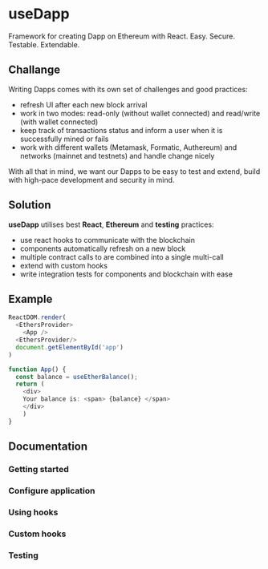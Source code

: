 # useDapp

Framework for creating Dapp on Ethereum with React. 
Easy. Secure. Testable. Extendable.

## Challange 

Writing Dapps comes with its own set of challenges and good practices:

- refresh UI after each new block arrival
- work in two modes: read-only (without wallet connected) and read/write (with wallet connected)
- keep track of transactions status and inform a user when it is successfully mined or fails
- work with different wallets (Metamask, Formatic, Authereum) and networks (mainnet and testnets) and handle change nicely

With all that in mind, we want our Dapps to be easy to test and extend, build with high-pace development and security in mind.

## Solution

**useDapp** utilises best **React**, **Ethereum** and **testing** practices:
- use react hooks to communicate with the blockchain
- components automatically refresh on a new block
- multiple contract calls to are combined into a single multi-call
- extend with custom hooks
- write integration tests for components and blockchain with ease

## Example

```ts
ReactDOM.render(
  <EthersProvider>
    <App />
  <EthersProvider/>
  document.getElementById('app')
)

function App() {
  const balance = useEtherBalance();
  return (
    <div>
    Your balance is: <span> {balance} </span>
    </div>
    )
}
```

## Documentation
### Getting started
### Configure application
### Using hooks
### Custom hooks
### Testing

